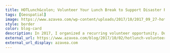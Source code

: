```yaml
---
title: HOTLunch&colon; Volunteer Your Lunch Break to Support Disaster Relief Efforts
tags: [Geospatial]
image: https://www.azavea.com/wp-content/uploads/2017/10/2017_09_27-hot-lunch-500x310.jpg
style: border
color: blog-card
description: In 2017, I organized a recurring volunteer opportunity. Donate your lunch break for HOTLunch to map features that NGOs use to plan aid efforts in response to natural disasters and humanitarian needs.
external_url: https://www.azavea.com/blog/2017/10/02/hotlunch-volunteer-lunch-break-support-disaster-relief-efforts/
external_url_display: azavea.com
---
```

